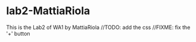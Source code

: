 # lab2-MattiaRiola
This is the Lab2 of WA1 by MattiaRiola
//TODO: add the css 
//FIXME: fix the '+' button